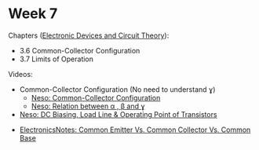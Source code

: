# Week 7

Chapters ([Electronic Devices and Circuit Theory](https://annas-archive.org/md5/1fec9964c4c69b9aedb545bc50eff5de)):
- 3.6 Common-Collector Configuration
- 3.7 Limits of Operation

Videos:
- Common-Collector Configuration (No need to understand ɣ)
    - [Neso: Common-Collector Configuration](https://www.youtube.com/watch?v=2LBKwGwGYt4)
    - [Neso: Relation between α , β and ɣ](https://www.youtube.com/watch?v=3AXeKUQ7baQ) 
- [Neso: DC Biasing, Load Line & Operating Point of Transistors](https://www.youtube.com/watch?v=jQb199oIY5U)
<!---->
- [ElectronicsNotes: Common Emitter Vs. Common Collector Vs. Common Base](https://www.youtube.com/watch?v=Vktb8Mrgm4k)
